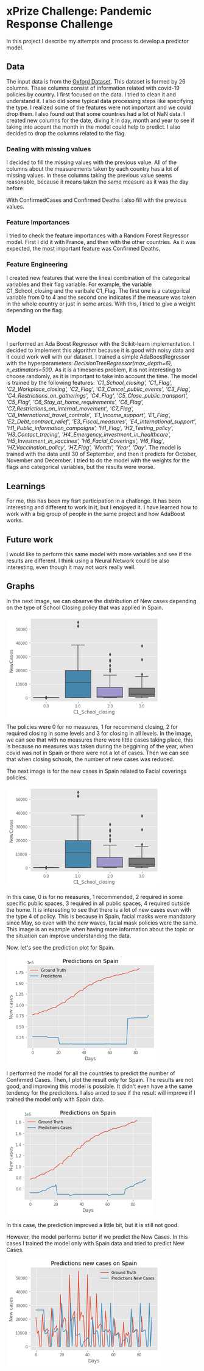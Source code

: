 # xPrize Challenge: Pandemic Response Challenge
In this project I describe my attempts and process to develop a predictor model. 

## Data 
The input data is from the [Oxford Dataset](https://github.com/OxCGRT/covid-policy-tracker/tree/master/data).
This dataset is formed by 26 columns. These columns consist of information related with covid-19 policies by country. 
I first focused on the data. I tried to clean it and understand it. I also did some typical data processing steps like specifying the type. 
I realized some of the features were not important and we could drop them. 
I also found out that some countries had a lot of NaN data. 
I created new columns for the date, diving it in day, month and year to see if taking into acount the month in the model could help to predict. 
I also decided to drop the columns related to the flag. 

### Dealing with missing values
I decided to fill the missing values with the previous value. All of the columns about the measurements taken by each country has a lot of missing values. In these columns taking the previous value seems reasonable, because it means taken the same measure as it was the day before.

With ConfirmedCases and Confirmed Deaths I also fill with the previous values. 

### Feature Importances
I tried to check the feature importances with a Random Forest Regressor model. 
First I did it with France, and then with the other countries. As it was expected, the most important feature was Confirmed Deaths. 

### Feature Engineering
I created new features that were the lineal combination of the categorical variables and their flag variable. For example, the variable C1_School_closing and the varibale C1_Flag. The first one is a categorical variable from 0 to 4 and the second one indicates if the measure was taken in the whole country or just in some areas. With this, I tried to give a weight depending on the flag. 

## Model
I performed an Ada Boost Regressor with the Scikit-learn implementation. I decided to implement this algorithm because it is good with noisy data and it could work well with our dataset. 
I trained a simple AdaBoostRegressor with the hyperparameters: *DecisionTreeRegressor(max_depth=6), n_estimators=500*.
As it is a timeseries problem, it is not interesting to choose randomly, as it is important to take into account the time. 
The model is trained by the following features: *'C1_School_closing', 'C1_Flag', 'C2_Workplace_closing', 'C2_Flag', 'C3_Cancel_public_events', 'C3_Flag', 'C4_Restrictions_on_gatherings', 'C4_Flag', 'C5_Close_public_transport', 'C5_Flag', 'C6_Stay_at_home_requirements', 'C6_Flag', 'C7_Restrictions_on_internal_movement', 'C7_Flag', 'C8_International_travel_controls', 'E1_Income_support', 'E1_Flag', 'E2_Debt_contract_relief', 'E3_Fiscal_measures', 'E4_International_support', 'H1_Public_information_campaigns', 'H1_Flag', 'H2_Testing_policy', 'H3_Contact_tracing', 'H4_Emergency_investment_in_healthcare', 'H5_Investment_in_vaccines', 'H6_Facial_Coverings', 'H6_Flag', 'H7_Vaccination_policy', 'H7_Flag', 'Month', 'Year', 'Day'*. 
The model is trained with the data until 30 of September, and then it predicts for October, November and December. 
I tried to do the model with the weights for the flags and categorical variables, but the results were worse. 

## Learnings
For me, this has been my fisrt participation in a challenge. It has been interesting and different to work in it, but I enojoyed it. I have learned how to work with a big group of people in the same project and how AdaBoost works. 

## Future work
I would like to perform this same model with more variables and see if the results are different. 
I think using a Neural Network could be also interesting, even though it may not work really well.

## Graphs
In the next image, we can observe the distribution of New cases depending on the type of School Closing policy that was applied in Spain.

![School Closing policy that was applied in Spain](Images/SpainNewCasesSchoolClosing.png)

The policies were 0 for no measures, 1 for recommend closing, 2 for required closing in some levels and 3 for closing in all levels. 
In the image, we can see that with no measures there were little cases taking place, this is because no measures was taken during the beggining of the year, when covid was not in Spain or there were not a lot of cases. 
Then we can see that when closing schools, the number of new cases was reduced. 

The next image is for the new cases in Spain related to Facial coverings policies.

![new cases in Spain related to Facial coverings policies](Images/SpainNewCasesSchoolClosing.png)

In this case, 0 is for no measures, 1 recommended, 2 required in some specific public spaces, 3 required in all public spaces, 4 required outside the home.
It is interesting to see that there is a lot of new cases even with the type 4 of policy. This is because in Spain, facial masks were mandatory since May, so even with the new waves, facial mask policies were the same. 
This image is an example when having more information about the topic or the situation can improve understanding the data. 

Now, let's see the prediction plot for Spain.

![prediction plot for Spain](Images/SpainPrediction.png)

I performed the model for all the countries to predict the number of Confirmed Cases. Then, I plot the result only for Spain.
The results are not good, and improving this model is possible. It didn't even have a the same tendency for the predicitons. 
I also anted to see if the result will improve if I trained the model only with Spain data.

![prediction plot only for Spain](Images/OnlySpainPrediction.png)

In this case, the prediction improved a little bit, but it is still not good.

However, the model performs better if we predict the New Cases. In this cases I trained the model only with Spain data and tried to predict New Cases.

![NewCases prediction for Spain](Images/predictedNewCasesSpain.png)
